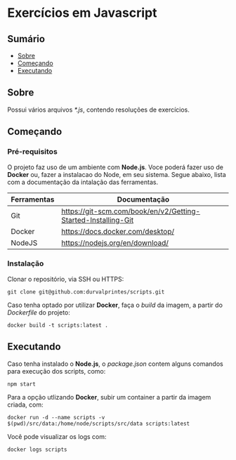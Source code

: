 # Exercícios em Javascript

## Sumário

- [Sobre](#sobre)
- [Começando](#comecando)
- [Executando](#uso)

## Sobre <a name = "sobre"></a>

Possui vários arquivos _*.js_, contendo resoluções de exercícios.

## Começando <a name = "comecando"></a>

### Pré-requisitos

O projeto faz uso de um ambiente com <strong>Node.js</strong>.
Voce poderá fazer uso de <strong>Docker</strong> ou, fazer a instalacao do Node, em seu sistema.
Segue abaixo, lista com a documentação da intalação das ferramentas.

| Ferramentas | Documentação |
| ------ | ------ |
| Git | https://git-scm.com/book/en/v2/Getting-Started-Installing-Git |
| Docker | https://docs.docker.com/desktop/ |
| NodeJS | https://nodejs.org/en/download/ |

### Instalação

Clonar o repositório, via SSH ou HTTPS:
```
git clone git@github.com:durvalprintes/scripts.git
```

Caso tenha optado por utilizar <strong>Docker</strong>, faça o _build_ da imagem, a partir do _Dockerfile_ do projeto:
```
docker build -t scripts:latest .
```

## Executando <a name = "uso"></a>

Caso tenha instalado o <strong>Node.js</strong>, o _package.json_ contem alguns comandos para execução dos scripts, como:
```
npm start
```

Para a opção utlizando <strong>Docker</strong>, subir um container a partir da imagem criada, com:
```
docker run -d --name scripts -v $(pwd)/src/data:/home/node/scripts/src/data scripts:latest
```

Você pode visualizar os logs com:
```
docker logs scripts
``` 